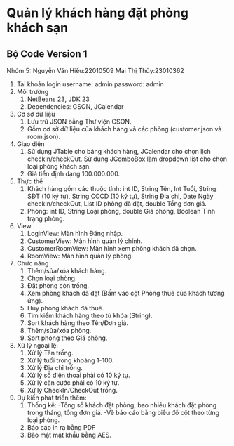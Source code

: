# Quản lý khách hàng đặt phòng khách sạn

## Bộ Code Version 1
Nhóm 5:
Nguyễn Văn Hiếu:22010509
Mai Thị Thủy:23010362
1. Tài khoản login
username: admin
password: admin
2. Môi trường
    1. NetBeans 23, JDK 23
    2. Dependencies: GSON, JCalendar
3. Cơ sở dữ liệu
    1. Lưu trữ JSON bằng Thư viện GSON.
    2. Gồm cơ sở dữ liệu của khách hàng và các phòng (customer.json và room.json).
4. Giao diện
    1. Sử dụng JTable cho bảng khách hàng, JCalendar cho chọn lịch checkIn/checkOut.
    Sử dụng JComboBox làm dropdown list cho chọn loại phòng khách sạn.
    2. Giá tiền định dạng 100.000.000.
5. Thực thể 
    1. Khách hàng gồm các thuộc tính: 
    int ID, 
    String Tên, 
    Int Tuổi, 
    String SĐT (10 ký tự),
    String CCCD (10 ký tự), 
    String Địa chỉ,
    Date Ngày checkIn/checkOut,
    List ID phòng đã đặt,
    double Tổng đơn giá.
    2. Phòng: 
    int ID,
    String Loại phòng,
    double Giá phòng,
    Boolean Tình trạng phòng.
6. View
    1. LoginView: Màn hình Đăng nhập.
    2. CustomerView: Màn hình quản lý chính.
    3. CustomerRoomView: Màn hình xem phòng khách đã chọn.
    4. RoomView: Màn hình quản lý phòng.
7. Chức năng
    1. Thêm/sửa/xóa khách hàng.
    2. Chọn loại phòng.
    3. Đặt phòng còn trống.
    4. Xem phòng khách đã đặt (Bấm vào cột Phòng thuê của khách tương ứng).
    5. Hủy phòng khách đã thuê.
    6. Tìm kiếm khách hàng theo từ khóa (String).
    7. Sort khách hàng theo Tên/Đơn giá.
    8. Thêm/sửa/xóa phòng.
    9. Sort phòng theo Giá phòng.
8. Xử lý ngoại lệ:
    1. Xử lý Tên trống.
    2. Xử lý tuổi trong khoảng 1-100.
    3. Xử lý Địa chỉ trống.
    4. Xử lý số điện thoại phải có 10 ký tự.
    5. Xử lý căn cước phải có 10 ký tự.
    6. Xử lý CheckIn/CheckOut trống.
9. Dự kiến phát triển thêm:
    1. Thống kê:
    -Tổng số khách đặt phòng, bao nhiêu khách đặt phòng trong tháng, tổng đơn giá.
    -Vẽ báo cáo bằng biểu đồ cột theo từng loại phòng.
    2. Báo cáo in ra bằng PDF
    3. Bảo mật mật khẩu bằng AES.
